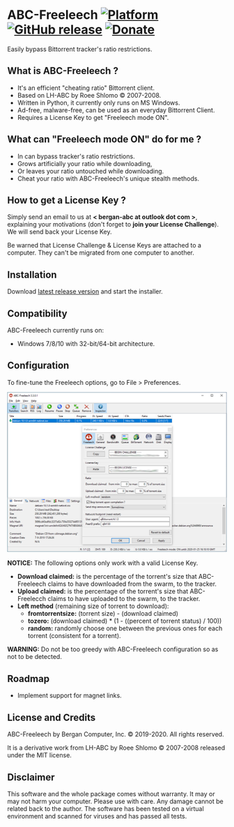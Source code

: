 # ABC-Freeleech [![Platform](https://img.shields.io/badge/Platform-win32-red.svg)](https://github.com/bergan-abc/abc-freeleech/releases/tag/v3.3.0.1) [![GitHub release](https://img.shields.io/badge/Release-3.3.0.1-green.svg)](https://github.com/bergan-abc/abc-freeleech/releases/tag/v3.3.0.1) [![Donate](https://img.shields.io/badge/Donate-Paypal-blue.svg)](https://paypal.me/berganabc)

Easily bypass Bittorrent tracker's ratio restrictions.

## What is ABC-Freeleech ?
* It's an efficient "cheating ratio" Bittorrent client.
* Based on LH-ABC by Roee Shlomo ©  2007-2008.
* Written in Python, it currently only runs on MS Windows.
* Ad-free, malware-free, can be used as an everyday Bittorrent Client.
* Requires a License Key to get "Freeleech mode ON".

## What can "Freeleech mode ON" do for me ?
* In can bypass tracker's ratio restrictions.
* Grows artificially your ratio while downloading,
* Or leaves your ratio untouched while downloading.
* Cheat your ratio with ABC-Freeleech's unique stealth methods.

## How to get a License Key ?

Simply send an email to us at **< bergan-abc at outlook dot com >**, explaining your motivations (don't forget to **join your License Challenge**). We will send back your License Key.

Be warned that License Challenge & License Keys are attached to a computer. They can't be migrated from one computer to another.

## Installation

Download [latest release version][1] and start the installer.

## Compatibility

ABC-Freeleech currently runs on:
* Windows 7/8/10 with 32-bit/64-bit architecture.

## Configuration

To fine-tune the Freeleech options, go to File > Preferences.

![ABC-Freeleech GUI](https://raw.githubusercontent.com/bergan-abc/abc-freeleech/master/resources/gui.png)

**NOTICE:** The following options only work with a valid License Key.

* **Download claimed:** is the percentage of the torrent's size that ABC-Freeleech claims to have downloaded from the swarm, to the tracker.
* **Upload claimed:** is the percentage of the torrent's size that ABC-Freelecch claims to have uploaded to the swarm, to the tracker.
* **Left method** (remaining size of torrent to download):
  * **fromtorrentsize:** (torrent size) - (download claimed)
  * **tozero:** (download claimed) * (1 - ((percent of torrent status) / 100))
  * **random:** randomly choose one between the previous ones for each torrent (consistent for a torrent). 

**WARNING:** Do not be too greedy with ABC-Freeleech configuration so as not to be detected.

## Roadmap

* Implement support for magnet links.

## License and Credits

ABC-Freeleech by Bergan Computer, Inc. © 2019-2020. All rights reserved.

It is a derivative work from LH-ABC by Roee Shlomo © 2007-2008 released under the MIT license.

## Disclaimer

This software and the whole package comes without warranty. It may or may not harm your computer. Please use with care. Any damage cannot be related back to the author. The software has been tested on a virtual environment and scanned for viruses and has passed all tests.

  [1]: https://github.com/bergan-abc/abc-freeleech/releases/download/v3.3.0.1/ABC-Freeleech-win32-3.3.0.1.exe